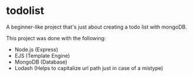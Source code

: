 # todolist
A beginner-like project that's just about creating a todo list with mongoDB.

This project was done with the following:
- Node.js (Express)
- EJS (Template Engine)
- MongoDB (Database)
- Lodash (Helps to capitalize url path just in case of a mistype)
